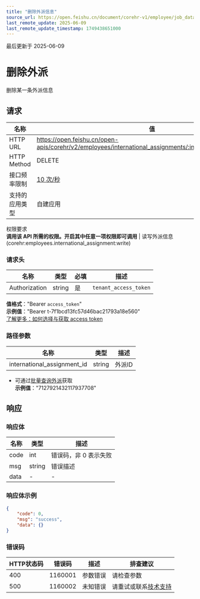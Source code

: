 ```yaml
---
title: "删除外派信息"
source_url: https://open.feishu.cn/document/corehr-v1/employee/job_data/employees-international_assignment/delete
last_remote_update: 2025-06-09
last_remote_update_timestamp: 1749438651000
---
```

最后更新于 2025-06-09

# 删除外派

删除某一条外派信息

## 请求
名称 | 值
---|---
HTTP URL | https://open.feishu.cn/open-apis/corehr/v2/employees/international_assignments/:international_assignment_id
HTTP Method | DELETE
接口频率限制 | [10 次/秒](https://open.feishu.cn/document/ukTMukTMukTM/uUzN04SN3QjL1cDN)
支持的应用类型 | 自建应用
权限要求  
            **调用该 API 所需的权限。开启其中任意一项权限即可调用** | 读写外派信息(corehr:employees.international_assignment:write)

### 请求头

名称 | 类型 | 必填 | 描述
--- | --- | --- | ---
Authorization | string | 是 | `tenant_access_token`  
**值格式**："Bearer `access_token`"  
**示例值**："Bearer t-7f1bcd13fc57d46bac21793a18e560"  
[了解更多：如何选择与获取 access token](https://open.feishu.cn/document/uAjLw4CM/ugTN1YjL4UTN24CO1UjN/trouble-shooting/how-to-choose-which-type-of-token-to-use)

### 路径参数

名称 | 类型 | 描述
--- | --- | ---
international_assignment_id | string | 外派ID  
- 可通过[批量查询外派](https://open.feishu.cn/document/uAjLw4CM/ukTMukTMukTM/corehr-v2/employees-international_assignment/list)获取  
**示例值**："7127921432117937708"

## 响应

### 响应体

名称 | 类型 | 描述
--- | --- | ---
code | int | 错误码，非 0 表示失败
msg | string | 错误描述
data | \- | \-

### 响应体示例
```json
{
    "code": 0,
    "msg": "success",
    "data": {}
}
```

### 错误码

HTTP状态码 | 错误码 | 描述 | 排查建议
--- | --- | --- | ---
400 | 1160001 | 参数错误 | 请检查参数
500 | 1160002 | 未知错误 | 请重试或联系[技术支持](https://applink.feishu.cn/TLJpeNdW)
